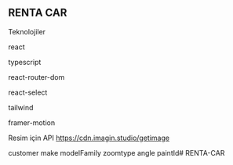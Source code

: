 ## RENTA CAR

Teknolojiler

react

typescript

react-router-dom

react-select

tailwind

framer-motion

Resim için API
https://cdn.imagin.studio/getimage

customer
make
modelFamily
zoomtype
angle
paintId# RENTA-CAR

